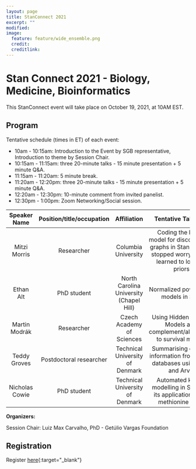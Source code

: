 ```yaml
---
layout: page
title: StanConnect 2021
excerpt: ""
modified:
image:
  feature: feature/wide_ensemble.png
  credit:
  creditlink:
---
```



# Stan Connect 2021 - Biology, Medicine, Bioinformatics

This StanConnect event will take place on October 19, 2021, at 10AM EST. 

## Program

Tentative schedule (times in ET) of each event:
- 10am - 10:15am: Introduction to the Event by SGB representative, Introduction to theme
by Session Chair.
- 10:15am - 11:15am: three 20-minute talks - 15 minute presentation + 5 minute Q&A.
- 11:15am - 11:20am: 5 minute break.
- 11:20am - 12:20pm: three 20-minute talks - 15 minute presentation + 5 minute Q&A.
- 12:20am - 12:30pm: 10-minute comment from invited panelist.
- 12:30pm - 1:00pm: Zoom Networking/Social session.

| Speaker Name | Position/title/occupation | Affiliation | Tentative Talk Title |
|:-:|:-:|:-:|:-:|
| Mitzi Morris | Researcher | Columbia University | Coding the BYM2 model for disconnected graphs in Stan or how I stopped worrying and learned to love PC priors |
| Ethan Alt | PhD student | North Carolina University (Chapel Hill) | Normalized power prior models in Stan |
| Martin Modrák | Researcher | Czech Academy of Sciences | Using Hidden Markov Models as a complement/alternative to survival models |
| Teddy Groves | Postdoctoral researcher | Technical University of Denmark | Summarising enzyme information from online databases using Stan and Arviz |
| Nicholas Cowie | PhD student | Technical University of Denmark | Automated kinetic modelling in Stan and its application to the methionine cycle |

**Organizers:**

Session Chair: Luiz Max Carvalho, PhD - Getúlio Vargas Foundation

## Registration

Register [here](https://www.eventbrite.com/e/159548589125){:target="_blank"} 



